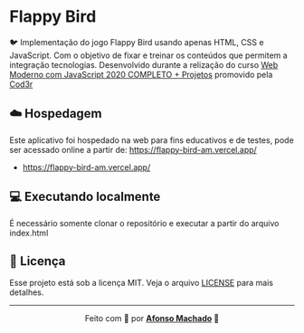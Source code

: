 # Flappy Bird

:bird: Implementação do jogo Flappy Bird usando apenas HTML, CSS e JavaScript. Com o objetivo de fixar e treinar os conteúdos que permitem a integração tecnologias. Desenvolvido durante a relização do curso [Web Moderno com JavaScript 2020 COMPLETO + Projetos](https://www.cod3r.com.br/courses/web-moderno) promovido pela [Cod3r](https://www.cod3r.com.br/)

## :cloud: Hospedagem

Este aplicativo foi hospedado na web para fins educativos e de testes, pode ser acessado online a partir de: https://flappy-bird-am.vercel.app/
  - https://flappy-bird-am.vercel.app/

## :computer: Executando localmente

É necessário somente clonar o repositório e executar a partir do arquivo index.html

## :memo: Licença

Esse projeto está sob a licença MIT. Veja o arquivo [LICENSE](LICENSE) para mais detalhes.
 
 ---

<p align="center">Feito com 💜 por <strong><a href="https://www.linkedin.com/in/AfonsoMachado/">Afonso Machado</a> 🥰 </strong> </p>
